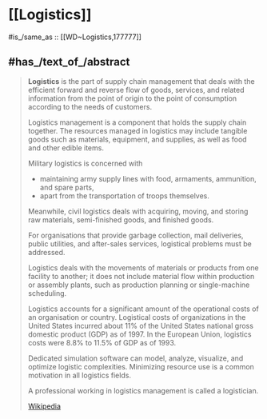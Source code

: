 
# [[Logistics]] 

#is_/same_as :: [[WD~Logistics,177777]] 

## #has_/text_of_/abstract 

> **Logistics** is the part of supply chain management 
> that deals with the efficient forward and reverse flow of goods, services, and related information 
> from the point of origin to the point of consumption according to the needs of customers. 
> 
> Logistics management is a component that holds the supply chain together. 
> The resources managed in logistics may include tangible goods such as materials, equipment, 
> and supplies, as well as food and other edible items.
>
> Military logistics is concerned with 
> - maintaining army supply lines with food, armaments, ammunition, and spare parts, 
> - apart from the transportation of troops themselves. 
> 
> Meanwhile, civil logistics deals with acquiring, moving, and storing raw materials, 
> semi-finished goods, and finished goods. 
> 
> For organisations that provide garbage collection, mail deliveries, public utilities, and after-sales services, 
> logistical problems must be addressed.
>
> Logistics deals with the movements of materials or products from one facility to another; 
> it does not include material flow within production or assembly plants, 
> such as production planning or single-machine scheduling. 
>
> Logistics accounts for a significant amount of the operational costs of an organisation or country. 
> Logistical costs of organizations in the United States 
> incurred about 11% of the United States national gross domestic product (GDP) as of 1997. 
> In the European Union, logistics costs were 8.8% to 11.5% of GDP as of 1993.
>
> Dedicated simulation software can model, analyze, visualize, and optimize logistic complexities. 
> Minimizing resource use is a common motivation in all logistics fields. 
>
> A professional working in logistics management is called a logistician.
>
> [Wikipedia](https://en.wikipedia.org/wiki/Logistics) 

